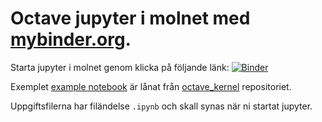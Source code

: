 # Octave jupyter i molnet med [mybinder.org](https://mybinder.org/).

Starta jupyter i molnet genom klicka på följande länk: 
[![Binder](https://mybinder.org/badge_logo.svg)](https://mybinder.org/v2/gh/ubik60/linanalys3.git/HEAD)

Exemplet [example notebook](index.ipynb) är lånat från
[octave_kernel](https://github.com/Calysto/octave_kernel) repositoriet.

Uppgiftsfilerna har filändelse `.ipynb` och skall synas när ni startat jupyter.
